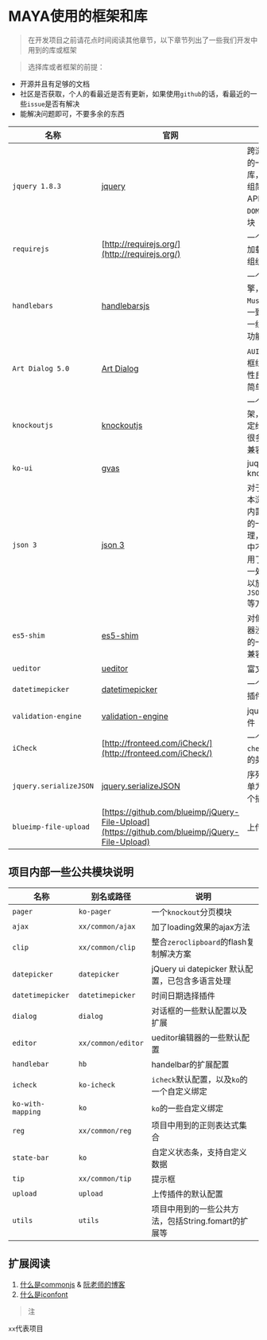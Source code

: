 # MAYA使用的框架和库

> 在开发项目之前请花点时间阅读其他章节，以下章节列出了一些我们开发中用到的库或框架

> 选择库或者框架的前提：
* 开源并且有足够的文档
* 社区是否获取，个人的看最近是否有更新，如果使用`github`的话，看最近的一些`issue`是否有解决
* 能解决问题即可，不要多余的东西


| 名称 | 官网 | 说明 |
| -- | -- | -- |
| `jquery 1.8.3` | [jquery](http://jquery.com/) | 跨浏览器兼容的一个基本库，提供了一组简洁强大API，用来处理`DOM`、`AJAX`等模块 |
| `requirejs` | [http://requirejs.org/](http://requirejs.org/) | 一个AMD模块加载器，用来组织项目代码 |
| `handlebars` | [handlebarsjs](http://handlebarsjs.com/) | 一个模板引擎，跟`Mustache`语法一致，提供了一组更强大的功能 |
| `Art Dialog 5.0` | [Art Dialog](http://aui.github.com/artDialog) | `AUI`的一个对话框组件，兼容性良好，使用简单 |
| `knockoutjs` | [knockoutjs](http://knockoutjs.com) | 一个MVVM框架，其双向绑定给开发带来很多便利性，兼容 `ie6` |
|`ko-ui`| [gvas](http://gvas.github.io/knockout-jqueryui/) | juqery ui for knockout |
| `json 3` | [json 3](http://bestiejs.github.io/json3) | 对于一些低版本浏览器没有内置`JSON`对象的一个兼容处理，项目开发中不用手动引用了，已经统一处理了，可以放心使用`JSON.parse()`等方法 |
| `es5-shim` | [es5-shim](https://github.com/es-shims/es5-shim) | 对低版本浏览器没有提供`es5`的一些方法的兼容处理 |
| `ueditor` | [ueditor](http://fex-team.github.io/ueditor/) | 富文本编辑器 |
| `datetimepicker` | [datetimepicker](http://xdsoft.net/jqplugins/datetimepicker/) | 一个日期选择插件 |
|`validation-engine` | [validation-engine](http://posabsolute.github.io/jQuery-Validation-Engine/#validators/ajax-selector) | jquery验证插件 |
| `iCheck` | [http://fronteed.com/iCheck/](http://fronteed.com/iCheck/) | 一个`checkbox`,`radio`的美化插件  |
| `jquery.serializeJSON` | [jquery.serializeJSON](https://github.com/marioizquierdo/jquery.serializeJSON) | 序列化`form`表单为`JSON`的一个插件 |
| `blueimp-file-upload` |[https://github.com/blueimp/jQuery-File-Upload](https://github.com/blueimp/jQuery-File-Upload) | 上传插件 |

## 项目内部一些公共模块说明

| 名称 | 别名或路径  | 说明 |
| -- | -- | -- |
| `pager` | `ko-pager`  | 一个`knockout`分页模块  |
| `ajax` | `xx/common/ajax`  | 加了loading效果的ajax方法  |
| `clip` | `xx/common/clip`  | 整合`zeroclipboard`的flash复制解决方案 |
| `datepicker` | `datepicker` | jQuery ui datepicker 默认配置，已包含多语言处理 |
| `datetimepicker` | `datetimepicker` | 时间日期选择插件 |
| `dialog` | `dialog` | 对话框的一些默认配置以及扩展  |
| `editor` | `xx/common/editor` | ueditor编辑器的一些默认配置  |
| `handlebar` | `hb` | handelbar的扩展配置 |
| `icheck` | `ko-icheck`  | `icheck`默认配置，以及`ko`的一个自定义绑定 |
| `ko-with-mapping` | `ko`  | `ko`的一些自定义绑定  |
| `reg` | `xx/common/reg`  | 项目中用到的正则表达式集合 |
| `state-bar` | `ko`  | 自定义状态条，支持自定义数据 |
| `tip` | `xx/common/tip`  | 提示框 |
| `upload` | `upload`  | 上传插件的默认配置  |
| `utils` | `utils`  | 项目中用到的一些公共方法，包括String.fomart的扩展等 |


## 扩展阅读

1. [什么是commonjs](http://wiki.commonjs.org/wiki/CommonJS) &  [阮老师的博客](http://javascript.ruanyifeng.com/nodejs/commonjs.html)
2. [什么是iconfont](http://blog.wpjam.com/m/iconfont/)

> 注

`xx`代表项目 

